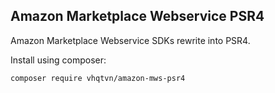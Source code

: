 Amazon Marketplace Webservice PSR4
----------------------------------
Amazon Marketplace Webservice SDKs rewrite into PSR4.

Install using composer:
```bash
composer require vhqtvn/amazon-mws-psr4
```